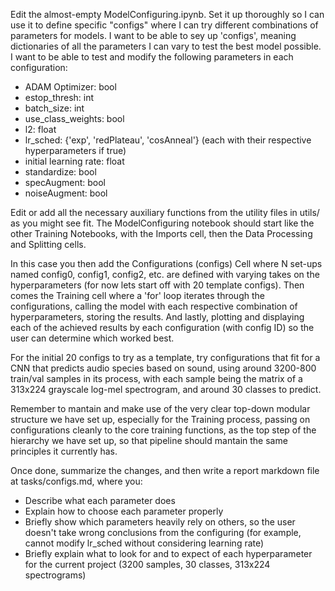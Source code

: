 Edit the almost-empty ModelConfiguring.ipynb. Set it up thoroughly so I can use it to define specific "configs" where I can try different combinations of parameters for models. I want to be able to sey up 'configs', meaning dictionaries of all the parameters I can vary to test the best model possible. I want to be able to test and modify the following parameters in each configuration:

- ADAM Optimizer: bool
- estop_thresh: int
- batch_size: int
- use_class_weights: bool
- l2: float
- lr_sched: {'exp', 'redPlateau', 'cosAnneal'} (each with their respective hyperparameters if true)
- initial learning rate: float
- standardize: bool
- specAugment: bool
- noiseAugment: bool

Edit or add all the necessary auxiliary functions from the utility files in utils/ as you might see fit. The ModelConfiguring notebook should start like the other Training Notebooks, with the Imports cell, then the Data Processing and Splitting cells.

In this case you then add the Configurations (configs) Cell where N set-ups named config0, config1, config2, etc. are defined with varying takes on the hyperparameters (for now lets start off with 20 template configs). Then comes the Training cell where a 'for' loop iterates through the configurations, calling the model with each respective combination of hyperparameters, storing the results. And lastly, plotting and displaying each of the achieved results by each configuration (with config ID) so the user can determine which worked best.

For the initial 20 configs to try as a template, try configurations that fit for a CNN that predicts audio species based on sound, using around 3200-800 train/val samples in its process, with each sample being the matrix of a 313x224 grayscale log-mel spectrogram, and around 30 classes to predict.

Remember to mantain and make use of the very clear top-down modular structure we have set up, especially for the Training process, passing on configurations cleanly to the core training functions, as the top step of the hierarchy we have set up, so that pipeline should mantain the same principles it currently has.

Once done, summarize the changes, and then write a report markdown file at tasks/configs.md, where you:
- Describe what each parameter does
- Explain how to choose each parameter properly
- Briefly show which parameters heavily rely on others, so the user doesn't take wrong conclusions from the configuring (for example, cannot modify lr_sched without considering learning rate)
- Briefly explain what to look for and to expect of each hyperparameter for the current project (3200 samples, 30 classes, 313x224 spectrograms)